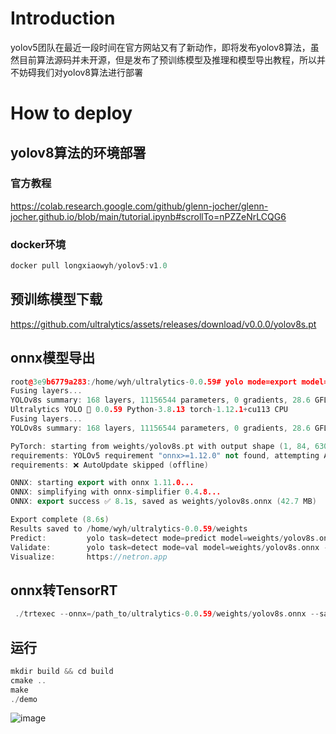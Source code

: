 # Introduction

yolov5团队在最近一段时间在官方网站又有了新动作，即将发布yolov8算法，虽然目前算法源码并未开源，但是发布了预训练模型及推理和模型导出教程，所以并不妨碍我们对yolov8算法进行部署

# How to deploy

## yolov8算法的环境部署
### 官方教程
https://colab.research.google.com/github/glenn-jocher/glenn-jocher.github.io/blob/main/tutorial.ipynb#scrollTo=nPZZeNrLCQG6
### docker环境
```C++
docker pull longxiaowyh/yolov5:v1.0
```
## 预训练模型下载
https://github.com/ultralytics/assets/releases/download/v0.0.0/yolov8s.pt
## onnx模型导出
```C++
root@3e9b6779a283:/home/wyh/ultralytics-0.0.59# yolo mode=export model=weights/yolov8s.pt format=onnx simplify=True opset=11 imgsz=[480,640]
Fusing layers... 
YOLOv8s summary: 168 layers, 11156544 parameters, 0 gradients, 28.6 GFLOPs
Ultralytics YOLO 🚀 0.0.59 Python-3.8.13 torch-1.12.1+cu113 CPU
Fusing layers... 
YOLOv8s summary: 168 layers, 11156544 parameters, 0 gradients, 28.6 GFLOPs

PyTorch: starting from weights/yolov8s.pt with output shape (1, 84, 6300) (21.5 MB)
requirements: YOLOv5 requirement "onnx>=1.12.0" not found, attempting AutoUpdate...
requirements: ❌ AutoUpdate skipped (offline)

ONNX: starting export with onnx 1.11.0...
ONNX: simplifying with onnx-simplifier 0.4.8...
ONNX: export success ✅ 8.1s, saved as weights/yolov8s.onnx (42.7 MB)

Export complete (8.6s)
Results saved to /home/wyh/ultralytics-0.0.59/weights
Predict:         yolo task=detect mode=predict model=weights/yolov8s.onnx -WARNING ⚠️ not yet supported for YOLOv8 exported models
Validate:        yolo task=detect mode=val model=weights/yolov8s.onnx -WARNING ⚠️ not yet supported for YOLOv8 exported models
Visualize:       https://netron.app
```
## onnx转TensorRT
```C++
 ./trtexec --onnx=/path_to/ultralytics-0.0.59/weights/yolov8s.onnx --saveEngine=/path_to/yolov8_TensorRT/yolov8s.engine
```

## 运行
```C++
mkdir build && cd build
cmake ..
make
./demo
```
![image](https://github.com/yhwang-hub/dl_model_deploy/blob/master/yolov8_TneosrRT/yolov8.jpg)
